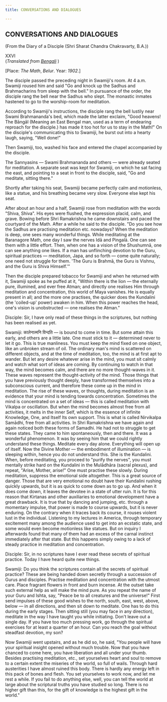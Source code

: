 ```yaml
---
title: CONVERSATIONS AND DIALOGUES

---
```





  

## CONVERSATIONS AND DIALOGUES

(From the Diary of a Disciple (Shri Sharat Chandra Chakravarty, B.A.))

XXVI  
(*Translated from [Bengali](swami_shishya_43e7_26.pdf)* )

\[Place: *The Math*, *Belur*. Year: *1902*.\]

The disciple passed the preceding night in Swamiji's room. At 4 a.m.
Swamiji roused him and said "Go and knock up the Sadhus and
Brahmacharins from sleep with the bell." In pursuance of the order, the
disciple rang the bell near the Sadhus who slept. The monastic inmates
hastened to go to the worship-room for meditation.

According to Swamiji's instructions, the disciple rang the bell lustily
near Swami Brahmananda's bed, which made the latter exclaim, "Good
heavens! The Bāngāl (Meaning an East Bengal man, used as a term of
endearing reproach for the disciple.) has made it too hot for us to stay
in the Math!" On the disciple's communicating this to Swamiji, he burst
out into a hearty laugh, saying, "Well done!"

Then Swamiji, too, washed his face and entered the chapel accompanied by
the disciple.

The Sannyasins — Swami Brahmananda and others — were already seated for
meditation. A separate seat was kept for Swamiji, on which he sat facing
the east, and pointing to a seat in front to the disciple, said, "Go and
meditate, sitting there."

Shortly after taking his seat, Swamiji became perfectly calm and
motionless, like a statue, and his breathing became very slow. Everyone
else kept his seat.

After about an hour and a half, Swamiji rose from meditation with the
words "Shiva, Shiva". His eyes were flushed, the expression placid,
calm, and grave. Bowing before Shri Ramakrishna he came downstairs and
paced the courtyard of the Math. After a while he said to the disciple.
"Do you see how the Sadhus are practising meditation etc. nowadays? When
the meditation is deep, one sees many wonderful things. While meditating
at the Baranagore Math, one day I saw the nerves Idā and Pingalā. One
can see them with a little effort. Then, when one has a vision of the
Shushumnā, one can see anything one likes. If a man has unflinching
devotion to the Guru, spiritual practices — meditation, Japa, and so
forth — come quite naturally; one need not struggle for them. 'The Guru
is Brahmā, the Guru is Vishnu, and the Guru is Shiva Himself.'"

Then the disciple prepared tobacco for Swamiji and when he returned with
it, Swamiji spoke as he puffed at it, "Within there is the lion — the
eternally pure, illumined, and ever free Atman; and directly one
realises Him through meditation and concentration, this world of Maya
vanishes. He is equally present in all; and the more one practises, the
quicker does the Kundalini (the 'coiled-up' power) awaken in him. When
this power reaches the head, one's vision is unobstructed — one realises
the Atman."

Disciple: Sir, I have only read of these things in the scriptures, but
nothing has been realised as yet.

Swamiji: कालेनात्मनि विन्दति — is bound to come in time. But some attain
this early, and others are a little late. One must stick to it —
determined never to let it go. This is true manliness. You must keep the
mind fixed on one object, like an unbroken stream of oil. The ordinary
man's mind is scattered on different objects, and at the time of
meditation, too, the mind is at first apt to wander. But let any desire
whatever arise in the mind, you must sit calmly and watch what sort of
ideas are coming. By continuing to watch in that way, the mind becomes
calm, and there are no more thought-waves in it. These waves represent
the thought-activity of the mind. Those things that you have previously
thought deeply, have transformed themselves into a subconscious current,
and therefore these come up in the mind in meditation. The rise of these
waves, or thoughts, during meditation is an evidence that your mind is
tending towards concentration. Sometimes the mind is concentrated on a
set of ideas — this is called meditation with Vikalpa or oscillation.
But when the mind becomes almost free from all activities, it melts in
the inner Self, which is the essence of infinite Knowledge, One, and
Itself Its own support. This is what is called Nirvikalpa Samādhi, free
from all activities. In Shri Ramakrishna we have again and again noticed
both these forms of Samadhi. He had not to struggle to get these states.
They came to him spontaneously, then and there. It was a wonderful
phenomenon. It was by seeing him that we could rightly understand these
things. Meditate every day alone. Everything will open up of itself. Now
the Divine Mother — the embodiment of illumination — is sleeping within,
hence you do not understand this. She is the Kundalini. When, before
meditating, you proceed to "purify the nerves", you must mentally strike
hard on the Kundalini in the Mulādhāra (sacral plexus), and repeat,
"Arise, Mother, arise!" One must practise these slowly. During
meditation, suppress the emotional side altogether. This is a great
source of danger. Those that are very emotional no doubt have their
Kundalini rushing quickly upwards, but it is as quick to come down as to
go up. And when it does come down, it leaves the devotee in a state of
utter ruin. It is for this reason that Kirtanas and other auxiliaries to
emotional development have a great drawback. It is true that by dancing
and jumping, etc. through a momentary impulse, that power is made to
course upwards, but it is never enduring. On the contrary when it traces
back its course, it rouses violent lust in the individual. Listening to
my lectures in America, through temporary excitement many among the
audience used to get into an ecstatic state, and some would even become
motionless like statues. But on inquiry I afterwards found that many of
them had an excess of the carnal instinct immediately after that state.
But this happens simply owing to a lack of steady practice in meditation
and concentration.

Disciple: Sir, in no scriptures have I ever read these secrets of
spiritual practice. Today I have heard quite new things.

Swamiji: Do you think the scriptures contain all the secrets of
spiritual practice? These are being handed down secretly through a
succession of Gurus and disciples. Practise meditation and concentration
with the utmost care. Place fragrant flowers in front and burn incense.
At the outset take such external help as will make the mind pure. As you
repeat the name of your Guru and Ishta, say, "Peace be to all creatures
and the universe!" First send impulses of these good wishes to the
north, south, east, west, above, below — in all directions, and then sit
down to meditate. One has to do this during the early stages. Then
sitting still (you may face in any direction), meditate in the way I
have taught you while initiating. Don't leave out a single day. If you
have too much pressing work, go through the spiritual exercises for at
least a quarter of an hour. Can you reach the goal without steadfast
devotion, my son?

Now Swamiji went upstairs, and as he did so, he said, "You people will
have your spiritual insight opened without much trouble. Now that you
have chanced to come here, you have liberation and all under your thumb.
Besides practising meditation, etc., set yourselves heart and soul to
remove to a certain extent the miseries of the world, so full of wails.
Through hard austerities I have almost ruined this body. There is hardly
any energy left in this pack of bones and flesh. You set yourselves to
work now, and let me rest a while. If you fail to do anything else,
well, you can tell the world at large about the scriptural truths you
have studied so long. There is no higher gift than this, for the gift of
knowledge is the highest gift in the world."



